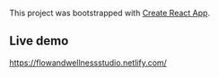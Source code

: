 This project was bootstrapped with [Create React App](https://github.com/facebook/create-react-app).

## Live demo

https://flowandwellnessstudio.netlify.com/
